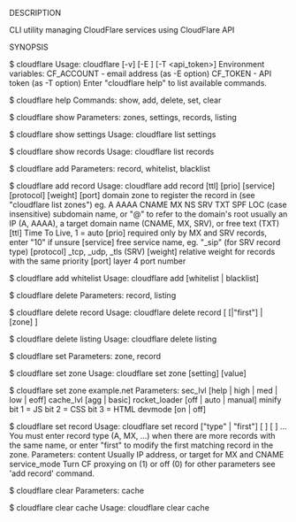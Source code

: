   DESCRIPTION

CLI utility managing CloudFlare services using CloudFlare API


  SYNOPSIS

$ cloudflare 
Usage: cloudflare [-v] [-E <email>] [-T <api_token>] <command> <parameters>
Environment variables:
 CF_ACCOUNT  -  email address (as -E option)
 CF_TOKEN    -  API token (as -T option)
Enter "cloudflare help" to list available commands.

$ cloudflare help
Commands:
   show, add, delete, set, clear

$ cloudflare show
Parameters:
   zones, settings, records, listing

$ cloudflare show settings
Usage: cloudflare list settings <zone>

$ cloudflare show records
Usage: cloudflare list records <zone>

$ cloudflare add
Parameters:
   record, whitelist, blacklist

$ cloudflare add record
Usage: cloudflare add record <zone> <type> <name> <content> [ttl] [prio] [service] [protocol] [weight] [port]
   <zone>      domain zone to register the record in (see "cloudflare list zones")
   <type>      eg. A AAAA CNAME MX NS SRV TXT SPF LOC (case insensitive)
   <name>      subdomain name, or "@" to refer to the domain's root
   <content>   usually an IP (A, AAAA), a target domain name (CNAME, MX, SRV), or free text (TXT)
   [ttl]       Time To Live, 1 = auto
   [prio]      required only by MX and SRV records, enter "10" if unsure
   [service]   free service name, eg. "_sip" (for SRV record type)
   [protocol]  _tcp, _udp, _tls (SRV)
   [weight]    relative weight for records with the same priority
   [port]      layer 4 port number

$ cloudflare add whitelist
Usage: cloudflare add [whitelist | blacklist] <IP>

$ cloudflare delete
Parameters:
   record, listing

$ cloudflare delete record
Usage: cloudflare delete record [<record-name> [<type>|"first"] | [zone] <record-id>]

$ cloudflare delete listing
Usage: cloudflare delete listing <IP>

$ cloudflare set
Parameters:
   zone, record

$ cloudflare set zone
Usage: cloudflare set zone <zone> [setting] [value]

$ cloudflare set zone example.net
Parameters:
   sec_lvl [help | high | med | low | eoff]
   cache_lvl [agg | basic]
   rocket_loader [off | auto | manual]
   minify <bitmask>
       bit 1 = JS
       bit 2 = CSS
       bit 3 = HTML
   devmode [on | off]

$ cloudflare set record
Usage: cloudflare set record <record> ["type" <type> | "first"] [<parameter> <value>] [<parameter> <value>] ...
You must enter record type (A, MX, ...) when there are more records with the same name, or enter "first" to modify the first matching record in the zone.
Parameters:
  content        Usually IP address, or target for MX and CNAME
  service_mode   Turn CF proxying on (1) or off (0)
  for other parameters see 'add record' command.

$ cloudflare clear
Parameters:
   cache

$ cloudflare clear cache
Usage: cloudflare clear cache <zone>

